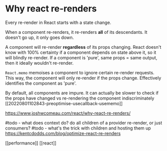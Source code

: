 # Why react re-renders

Every re-render in React starts with a state change.

When a component re-renders, it re-renders **all** of its descendants.
	It doesn't go up, it only goes down.

A component will re-render **regardless** of its props changing.
	React doesn't know with 100% certainty if a component depends on state above it, so it will blindly re-render.
	If a component is 'pure', same props = same output, then it ideally wouldn't re-render.

`React.memo` memoises a component to ignore certain re-render requests.
	This way, the component will only re-render if the props change.
	Effectively identifies the component as 'pure'.

By default, all components are impure.
	It can actually be slower to check if the props have changed vs re-rendering the component indiscriminately [[20220801102843-preoptimise-usecallback-usememo]]

https://www.joshwcomeau.com/react/why-react-re-renders/

#todo - what does context do? do all children of a provider re-render, or just consumers?
#todo - what's the trick with children and hosting them up https://kentcdodds.com/blog/optimize-react-re-renders

[[performance]]
[[react]]